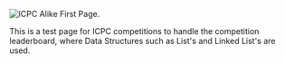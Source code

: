 ![ICPC Alike First Page](![image](https://github.com/user-attachments/assets/72f43d48-e5b0-4ddd-aaae-da5cb69bf47a)).

This is a test page for ICPC competitions to handle the competition leaderboard, where Data Structures such as List's and Linked List's are used.

